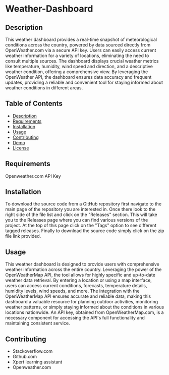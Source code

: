 # Weather-Dashboard

  ## Description

This weather dashboard provides a real-time snapshot of meteorological conditions across the country, powered by data sourced directly from OpenWeather.com via a secure API key. Users can easily access current weather information for a variety of locations, eliminating the need to consult multiple sources. The dashboard displays crucial weather metrics like temperature, humidity, wind speed and direction, and a descriptive weather condition, offering a comprehensive view. By leveraging the OpenWeather API, the dashboard ensures data accuracy and frequent updates, providing a reliable and convenient tool for staying informed about weather conditions in different areas.


  ## Table of Contents
  * [Description](#Description)
  * [Requirements](#Requirements)
  * [Installation](#installation)
  * [Usage](#usage)
  * [Contributing](#contributing)
  * [Demo](#demo)
  * [License](#license)

  ## Requirements
Openweather.com API Key

  ## Installation
To download the source code from a GitHub repository first navigate to the main page of the repository you are interested in. Once there look to the right side of the file list and click on the "Releases" section. This will take you to the Releases page where you can find various versions of the project. At the top of this page click on the "Tags" option to see different tagged releases. Finally to download the source code simply click on the zip file link provided.

  ## Usage
This weather dashboard is designed to provide users with comprehensive weather information across the entire country. Leveraging the power of the OpenWeatherMap API, the tool allows for highly specific and up-to-date weather data retrieval. By entering a location or using a map interface, users can access current conditions, forecasts, temperature details, humidity levels, wind speeds, and more. The integration with the OpenWeatherMap API ensures accurate and reliable data, making this dashboard a valuable resource for planning outdoor activities, monitoring weather patterns, or simply staying informed about the conditions in various locations nationwide. An API key, obtained from OpenWeatherMap.com, is a necessary component for accessing the API's full functionality and maintaining consistent service.



  ## Contributing
  * Stackoverflow.com
  * Github.com
  * Xpert learning assistant
  * Openweather.com

 
